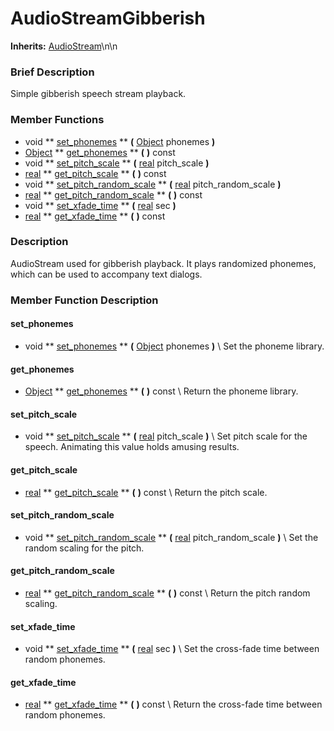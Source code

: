 #  AudioStreamGibberish  
**Inherits:** [AudioStream](class_audiostream)\\n\\n
###  Brief Description  
Simple gibberish speech stream playback.

###  Member Functions 
  * void  ** [set_phonemes](#set_phonemes) **  **(** [Object](class_object) phonemes  **)**
  * [Object](class_object)  ** [get_phonemes](#get_phonemes) **  **(** **)** const
  * void  ** [set_pitch_scale](#set_pitch_scale) **  **(** [real](class_real) pitch_scale  **)**
  * [real](class_real)  ** [get_pitch_scale](#get_pitch_scale) **  **(** **)** const
  * void  ** [set_pitch_random_scale](#set_pitch_random_scale) **  **(** [real](class_real) pitch_random_scale  **)**
  * [real](class_real)  ** [get_pitch_random_scale](#get_pitch_random_scale) **  **(** **)** const
  * void  ** [set_xfade_time](#set_xfade_time) **  **(** [real](class_real) sec  **)**
  * [real](class_real)  ** [get_xfade_time](#get_xfade_time) **  **(** **)** const

###  Description  
AudioStream used for gibberish playback. It plays randomized phonemes, which can be used to accompany text dialogs.

###  Member Function Description  
#### <a name="set_phonemes">set_phonemes</a>
  * void  ** [set_phonemes](#set_phonemes) **  **(** [Object](class_object) phonemes  **)**
\\
Set the phoneme library.
#### <a name="get_phonemes">get_phonemes</a>
  * [Object](class_object)  ** [get_phonemes](#get_phonemes) **  **(** **)** const
\\
Return the phoneme library.
#### <a name="set_pitch_scale">set_pitch_scale</a>
  * void  ** [set_pitch_scale](#set_pitch_scale) **  **(** [real](class_real) pitch_scale  **)**
\\
Set pitch scale for the speech. Animating this value holds amusing results.
#### <a name="get_pitch_scale">get_pitch_scale</a>
  * [real](class_real)  ** [get_pitch_scale](#get_pitch_scale) **  **(** **)** const
\\
Return the pitch scale.
#### <a name="set_pitch_random_scale">set_pitch_random_scale</a>
  * void  ** [set_pitch_random_scale](#set_pitch_random_scale) **  **(** [real](class_real) pitch_random_scale  **)**
\\
Set the random scaling for the pitch.
#### <a name="get_pitch_random_scale">get_pitch_random_scale</a>
  * [real](class_real)  ** [get_pitch_random_scale](#get_pitch_random_scale) **  **(** **)** const
\\
Return the pitch random scaling.
#### <a name="set_xfade_time">set_xfade_time</a>
  * void  ** [set_xfade_time](#set_xfade_time) **  **(** [real](class_real) sec  **)**
\\
Set the cross-fade time between random phonemes.
#### <a name="get_xfade_time">get_xfade_time</a>
  * [real](class_real)  ** [get_xfade_time](#get_xfade_time) **  **(** **)** const
\\
Return the cross-fade time between random phonemes.
